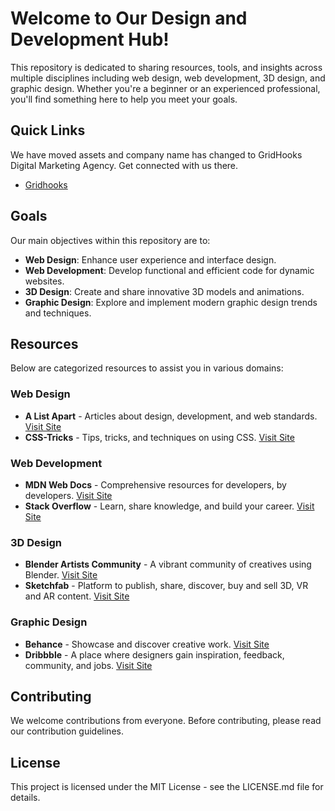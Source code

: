 # Welcome to Our Design and Development Hub!

This repository is dedicated to sharing resources, tools, and insights across multiple disciplines including web design, web development, 3D design, and graphic design. Whether you're a beginner or an experienced professional, you'll find something here to help you meet your goals.

## Quick Links
We have moved assets and company name has changed to GridHooks Digital Marketing Agency. Get connected with us there.
- [Gridhooks](https://www.gridhooks.com/)

## Goals

Our main objectives within this repository are to:

- **Web Design**: Enhance user experience and interface design.
- **Web Development**: Develop functional and efficient code for dynamic websites.
- **3D Design**: Create and share innovative 3D models and animations.
- **Graphic Design**: Explore and implement modern graphic design trends and techniques.

## Resources

Below are categorized resources to assist you in various domains:

### Web Design

- **A List Apart** - Articles about design, development, and web standards. [Visit Site](https://alistapart.com/)
- **CSS-Tricks** - Tips, tricks, and techniques on using CSS. [Visit Site](https://css-tricks.com/)

### Web Development

- **MDN Web Docs** - Comprehensive resources for developers, by developers. [Visit Site](https://developer.mozilla.org/)
- **Stack Overflow** - Learn, share knowledge, and build your career. [Visit Site](https://stackoverflow.com/)

### 3D Design

- **Blender Artists Community** - A vibrant community of creatives using Blender. [Visit Site](https://blenderartists.org/)
- **Sketchfab** - Platform to publish, share, discover, buy and sell 3D, VR and AR content. [Visit Site](https://sketchfab.com/)

### Graphic Design

- **Behance** - Showcase and discover creative work. [Visit Site](https://www.behance.net/)
- **Dribbble** - A place where designers gain inspiration, feedback, community, and jobs. [Visit Site](https://dribbble.com/)

## Contributing

We welcome contributions from everyone. Before contributing, please read our contribution guidelines.

## License

This project is licensed under the MIT License - see the LICENSE.md file for details.
